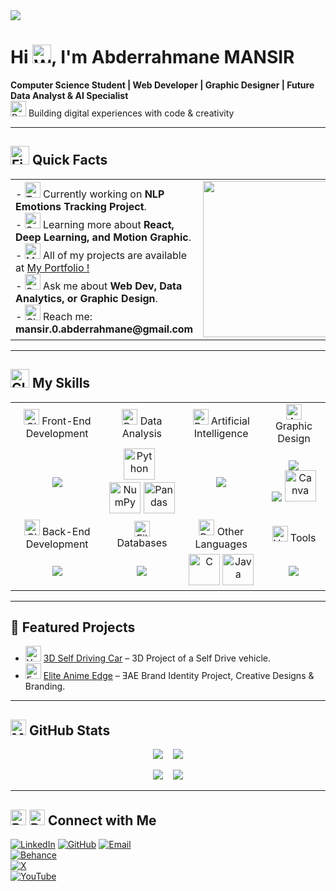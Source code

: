 <!-- TODO: Try Making it more like the Portfolio Website -->
<!-- Farming Github  -->
<!-- -->


<img src="https://media.licdn.com/dms/image/v2/D4E16AQEVsLGLmeoReQ/profile-displaybackgroundimage-shrink_350_1400/B4EZbRDEDxHYAY-/0/1747263986154?e=1759968000&v=beta&t=fHn6ifDB7vfoApplkKvln5l61Tt_yfe0UpDUqZxU5oU"/>

# Hi <img src="https://raw.githubusercontent.com/Tarikul-Islam-Anik/Animated-Fluent-Emojis/master/Emojis/Hand%20gestures/Waving%20Hand.png" alt="Waving Hand" width="30" height="30" />, I'm Abderrahmane MANSIR  
**Computer Science Student | Web Developer | Graphic Designer | Future Data Analyst & AI Specialist**  
<img src="https://raw.githubusercontent.com/Tarikul-Islam-Anik/Animated-Fluent-Emojis/master/Emojis/Travel%20and%20places/Rocket.png" alt="Rocket" width="25" height="25" /> Building digital experiences with code & creativity  

---

## <img src="https://raw.githubusercontent.com/Tarikul-Islam-Anik/Animated-Fluent-Emojis/master/Emojis/Travel%20and%20places/Fire.png" alt="Fire" width="30" height="30" /> Quick Facts 
<!-- TODO : Make the image side ways with the Text to backup the Empty Space -->
<!-- TODO : Rewrite these to be more suetable for your Portfolio and current work -->

<table align="center" style="border: none">
<tr>
<td style="border: none">
- <img src="https://raw.githubusercontent.com/Tarikul-Islam-Anik/Animated-Fluent-Emojis/master/Emojis/Objects/Telescope.png" alt="Telescope" width="25" height="25" /> Currently working on <b>NLP Emotions Tracking Project</b>.
 <br/>
- <img src="https://raw.githubusercontent.com/Tarikul-Islam-Anik/Animated-Fluent-Emojis/master/Emojis/Animals/Seedling.png" alt="Seedling" width="25" height="25" /> Learning more about <b>React, Deep Learning, and Motion Graphic</b>.  
  <br/>
- <img src="https://raw.githubusercontent.com/Tarikul-Islam-Anik/Animated-Fluent-Emojis/master/Emojis/People%20with%20professions/Man%20Technologist%20Medium%20Skin%20Tone.png" alt="Man Technologist Medium Skin Tone" width="25" height="25" /> All of my projects are available at <a href="https://yourportfolio.link">My Portfolio !</a> 
  <br/>
- <img src="https://raw.githubusercontent.com/Tarikul-Islam-Anik/Animated-Fluent-Emojis/master/Emojis/Smilies/Speech%20Balloon.png" alt="Speech Balloon" width="25" height="25" /> Ask me about <b>Web Dev, Data Analytics, or Graphic Design</b>.
  <br/>
- <img src="https://raw.githubusercontent.com/Tarikul-Islam-Anik/Animated-Fluent-Emojis/master/Emojis/Objects/Closed%20Mailbox%20with%20Raised%20Flag.png" alt="Closed Mailbox with Raised Flag" width="25" height="25" /> Reach me: <b>mansir.0.abderrahmane@gmail.com</b>
</td>
<td style="border: none">
<img src="https://octodex.github.com/images/Fintechtocat.png" width="250" height="250" />
</td>
</tr>
</table>

 
---

## <img src="https://raw.githubusercontent.com/Tarikul-Islam-Anik/Animated-Fluent-Emojis/master/Emojis/Travel%20and%20places/Glowing%20Star.png" alt="Glowing Star" width="30" height="30" /> My Skills


<table align="center" style="width:100%; border-collapse: collapse; text-align: center;">
  <tr>
    <td align="center"><img src="https://raw.githubusercontent.com/Tarikul-Islam-Anik/Animated-Fluent-Emojis/master/Emojis/Travel%20and%20places/Globe%20with%20Meridians.png" alt="Globe with Meridians" width="25" height="25" />
      Front-End Development</td>
    <td align="center"><img src="https://raw.githubusercontent.com/Tarikul-Islam-Anik/Animated-Fluent-Emojis/master/Emojis/Objects/Bar%20Chart.png" alt="Bar Chart" width="25" height="25" /> Data Analysis</td>
    <td align="center"><img src="https://raw.githubusercontent.com/Tarikul-Islam-Anik/Animated-Fluent-Emojis/master/Emojis/Smilies/Robot.png" alt="Robot" width="25" height="25" /> Artificial Intelligence</td>
    <td align="center"><img src="https://raw.githubusercontent.com/Tarikul-Islam-Anik/Animated-Fluent-Emojis/master/Emojis/Activities/Artist%20Palette.png" alt="Artist Palette" width="25" height="25" /> Graphic Design</td>
  </tr>
  <tr>
    <td align="center">
      <img  src="https://skillicons.dev/icons?i=html,css,js,react,bootstrap,tailwind,threejs,ts&perline=3">
    </td>
    <td>
      <img width="50" src="https://raw.githubusercontent.com/marwin1991/profile-technology-icons/refs/heads/main/icons/python.png" title="Python"/>
      &nbsp;
      <img width="50" src="https://raw.githubusercontent.com/marwin1991/profile-technology-icons/refs/heads/main/icons/numpy.png" title="NumPy"/>
      <img width="50" src="https://raw.githubusercontent.com/marwin1991/profile-technology-icons/refs/heads/main/icons/pandas.png" title="Pandas"/>
    </td>
    <td>
      <img src="https://skillicons.dev/icons?i=sklearn,tensorflow,pytorch">
    </td>
    <td>
      <img src="https://skillicons.dev/icons?i=ai,ps,pr"><br/>
      <img src="https://skillicons.dev/icons?i=blender,figma">
      <img width="50" src="https://raw.githubusercontent.com/marwin1991/profile-technology-icons/refs/heads/main/icons/canva.png" title="Canva" />
    </td>
  </tr>
  <tr>
    <td align="center"><img src="https://raw.githubusercontent.com/Tarikul-Islam-Anik/Animated-Fluent-Emojis/master/Emojis/Travel%20and%20places/Globe%20with%20Meridians.png" alt="Globe with Meridians" width="25" height="25" />
      Back-End Development</td>
    <td align="center"><img src="https://raw.githubusercontent.com/Tarikul-Islam-Anik/Animated-Fluent-Emojis/master/Emojis/Objects/File%20Cabinet.png" alt="File Cabinet" width="25" height="25" /> Databases</td>
    <td align="center"><img src="https://raw.githubusercontent.com/Tarikul-Islam-Anik/Animated-Fluent-Emojis/master/Emojis/Objects/Desktop%20Computer.png" alt="Desktop Computer" width="25" height="25" /> Other Languages</td>
    <td align="center"><img src="https://raw.githubusercontent.com/Tarikul-Islam-Anik/Animated-Fluent-Emojis/master/Emojis/Objects/Hammer%20and%20Wrench.png" alt="Hammer and Wrench" width="25" height="25" /> Tools</td>
  </tr>
  <tr>
    <td align="center"><img src="https://skillicons.dev/icons?i=nodejs,php,django,flask&perline=3"></td>
    <td align="center">
      <img src="https://skillicons.dev/icons?i=mysql,mongodb,postgres">
    </td>
    <td align="center">
      <img width="50" src="https://raw.githubusercontent.com/marwin1991/profile-technology-icons/refs/heads/main/icons/c.png" title="C"/>
      <img width="50" src="https://raw.githubusercontent.com/marwin1991/profile-technology-icons/refs/heads/main/icons/java.png" title="Java"/>
    </td>
    <td align="center">
      <img src="https://skillicons.dev/icons?i=vscode,eclipse,git">
    </td>
  </tr>
</table>


<!-- This needs some heavy work for suuure-->
---
## 🚀 Featured Projects  
- <img src="https://raw.githubusercontent.com/Tarikul-Islam-Anik/Animated-Fluent-Emojis/master/Emojis/Travel%20and%20places/Vertical%20Traffic%20Light.png" alt="Vertical Traffic Light" width="25" height="25" /> [3D Self Driving Car](https://github.com/MANSIR-Abderrahmane/3D_Self_Drive_Car) – 3D Project of a Self Drive vehicle.  
- <img src="https://raw.githubusercontent.com/Tarikul-Islam-Anik/Animated-Fluent-Emojis/master/Emojis/Activities/Framed%20Picture.png" alt="Framed Picture" width="25" height="25" /> [Elite Anime Edge](https://www.behance.net/gallery/234531495/Elite-Anime-Edge) – ƎAE Brand Identity Project, Creative Designs & Branding.



---
## <img src="https://raw.githubusercontent.com/Tarikul-Islam-Anik/Animated-Fluent-Emojis/master/Emojis/Objects/Magnifying%20Glass%20Tilted%20Right.png" alt="Magnifying Glass Tilted Right" width="25" height="25" /> GitHub Stats

<!-- TODO : I need to chose better colors ... Might be the same as my Website -->

<p align="center">
  <img src="https://github-readme-stats.vercel.app/api?username=MANSIR-Abderrahmane&show_icons=true&theme=shadow_red&rank_icon=github&title_color=2f0000&text_color=000000&bg_color=262a33&icon_color=2f0000&hide_border=true" />
  &nbsp;&nbsp;
  <img src="https://github-readme-stats.vercel.app/api/top-langs/?username=MANSIR-Abderrahmane&title_color=2f0000&text_color=000000&icon_color=2f0000&hide_border=true&bg_color=262a33&langs_count=5" />
</p>

<p align="center">
  <img src="https://github-readme-streak-stats.herokuapp.com?user=MANSIR-Abderrahmane&theme=shadow_red&hide_border=true&background=262A33&ring=2f0000&fire=2f0000&currStreakNum=000000&sideLabels=2f0000&dates=000000&currStreakLabel=000000&sideNums=000000" />
  &nbsp;&nbsp;
  <img src="https://github-readme-stats.vercel.app/api/top-langs/?username=MANSIR-Abderrahmane&layout=compact&theme=shadow_red&title_color=2f0000&text_color=000000&bg_color=262a33&icon_color=2f0000&hide_border=true" />
</p>

---

## <img src="https://raw.githubusercontent.com/Tarikul-Islam-Anik/Animated-Fluent-Emojis/master/Emojis/Objects/Bell.png" alt="Bell" width="25" height="25" /> <img src="https://raw.githubusercontent.com/Tarikul-Islam-Anik/Animated-Fluent-Emojis/master/Emojis/Objects/Briefcase.png" alt="Briefcase" width="25" height="25" /> Connect with Me
[![LinkedIn](https://skillicons.dev/icons?i=linkedin)](https://linkedin.com/in/abderrahmane-mansir)
[![GitHub](https://skillicons.dev/icons?i=github)](https://github.com/MANSIR-Abderrahmane)
[![Email](https://skillicons.dev/icons?i=gmail)](mailto:mansir.0.abderrahmane@gmail.com)<br/>
[![Behance](https://img.shields.io/badge/-Behance-1769FF?style=for-the-badge&logo=behance&logoColor=white)](https://behance.net/abderramansir)<br/>
[![X](https://img.shields.io/twitter/follow/MANSIR_Abde.svg?style=social)](https://x.com/MANSIR_Abde)<br/>
[![YouTube](https://img.shields.io/badge/youtube-d95652.svg?style=flat-square&logo=youtube)](https://www.youtube.com/@AbderrahmaneMANSIR)

